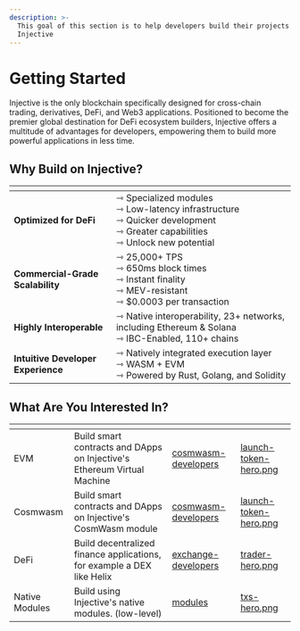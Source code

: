 ```yaml
---
description: >-
  This goal of this section is to help developers build their projects on
  Injective
---
```


# Getting Started

Injective is the only blockchain specifically designed for cross-chain trading, derivatives, DeFi, and Web3 applications. Positioned to become the premier global destination for DeFi ecosystem builders, Injective offers a multitude of advantages for developers, empowering them to build more powerful applications in less time.

## Why Build on Injective?

<table data-card-size="large" data-view="cards" data-full-width="false"><thead><tr><th></th><th></th></tr></thead><tbody>
<tr><td><strong>Optimized for DeFi</strong></td><td>⇾ Specialized modules<br>⇾ Low-latency infrastructure<br>⇾ Quicker development<br>⇾ Greater capabilities<br>⇾ Unlock new potential</td></tr>
<tr><td><strong>Commercial-Grade Scalability</strong></td><td>⇾ 25,000+ TPS<br>⇾ 650ms block times<br>⇾ Instant finality<br>⇾ MEV-resistant<br>⇾ $0.0003 per transaction</td></tr>
<tr><td><strong>Highly Interoperable</strong></td><td>⇾ Native interoperability, 23+ networks, including Ethereum &#x26; Solana<br>⇾ IBC-Enabled, 110+ chains</td></tr>
<tr><td><strong>Intuitive Developer Experience</strong></td><td>⇾ Natively integrated execution layer <br>⇾ WASM + EVM<br>⇾ Powered by Rust, Golang, and Solidity</td></tr>
</tbody></table>

## What Are You Interested In?

<table data-view="cards"><thead><tr><th></th><th></th><th data-hidden data-card-target data-type="content-ref"></th><th data-hidden data-card-cover data-type="files"></th></tr></thead><tbody>
<tr><td>EVM</td><td>Build smart contracts and DApps on Injective's Ethereum Virtual Machine</td><td><a href="../developers-evm/">cosmwasm-developers</a></td><td><a href="../.gitbook/assets/dev-hero.png">launch-token-hero.png</a></td></tr>
<tr><td>Cosmwasm</td><td>Build smart contracts and DApps on Injective's CosmWasm module</td><td><a href="../developers-cosmwasm/">cosmwasm-developers</a></td><td><a href="../.gitbook/assets/launch-token-hero.png">launch-token-hero.png</a></td></tr>
<tr><td>DeFi</td><td>Build decentralized finance applications, for example a DEX like Helix</td><td><a href="../developers-defi/">exchange-developers</a></td><td><a href="../.gitbook/assets/trader-hero.png">trader-hero.png</a></td></tr>
<tr><td>Native Modules</td><td>Build using Injective's native modules. (low-level)</td><td><a href="../developers-native/">modules</a></td><td><a href="../.gitbook/assets/txs-hero.png">txs-hero.png</a></td></tr>
</tbody></table>


